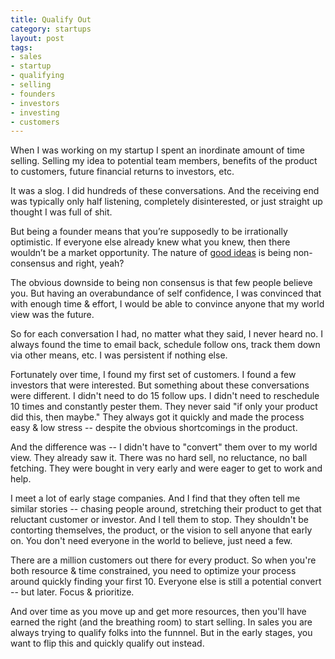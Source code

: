```yaml
---
title: Qualify Out
category: startups
layout: post
tags: 
- sales
- startup
- qualifying
- selling
- founders
- investors
- investing
- customers
---
```


When I was working on my startup I spent an inordinate amount of time selling. Selling my idea to potential team members, benefits of the product to customers, future financial returns to investors, etc. 

It was a slog. I did hundreds of these conversations. And the receiving end was typically only half listening, completely disinterested, or just straight up thought I was full of shit.

But being a founder means that you’re supposedly to be irrationally optimistic. If everyone else already knew what you knew, then there wouldn’t be a market opportunity. The nature of [good ideas](/startups/2016/08/17/good-ideas/) is being non-consensus and right, yeah?

The obvious downside to being non consensus is that few people believe you. But having an overabundance of self confidence, I was convinced that with enough time & effort, I would be able to convince anyone that my world view was the future.

So for each conversation I had, no matter what they said, I never heard no. I always found the time to email back, schedule follow ons, track them down via other means, etc. I was persistent if nothing else. 

Fortunately over time, I found my first set of customers. I found a few investors that were interested. But something about these conversations were different. I didn't need to do 15 follow ups. I didn't need to reschedule 10 times and constantly pester them. They never said "if only your product did this, then maybe." They always got it quickly and made the process easy & low stress -- despite the obvious shortcomings in the product. 

And the difference was -- I didn't have to "convert" them over to my world view. They already saw it. There was no hard sell, no reluctance, no ball fetching. They were bought in very early and were eager to get to work and help. 

I meet a lot of early stage companies. And I find that they often tell me similar stories -- chasing people around, stretching their product to get that reluctant customer or investor. And I tell them to stop. They shouldn't be contorting themselves, the product, or the vision to sell anyone that early on. You don't need everyone in the world to believe, just need a few.

There are a million customers out there for every product. So when you're both resource & time constrained, you need to optimize your process around quickly finding your first 10. Everyone else is still a potential convert -- but later. Focus & prioritize.

And over time as you move up and get more resources, then you'll have earned the right (and the breathing room) to start selling. In sales you are always trying to qualify folks into the funnnel. But in the early stages, you want to flip this and quickly qualify out instead.

 